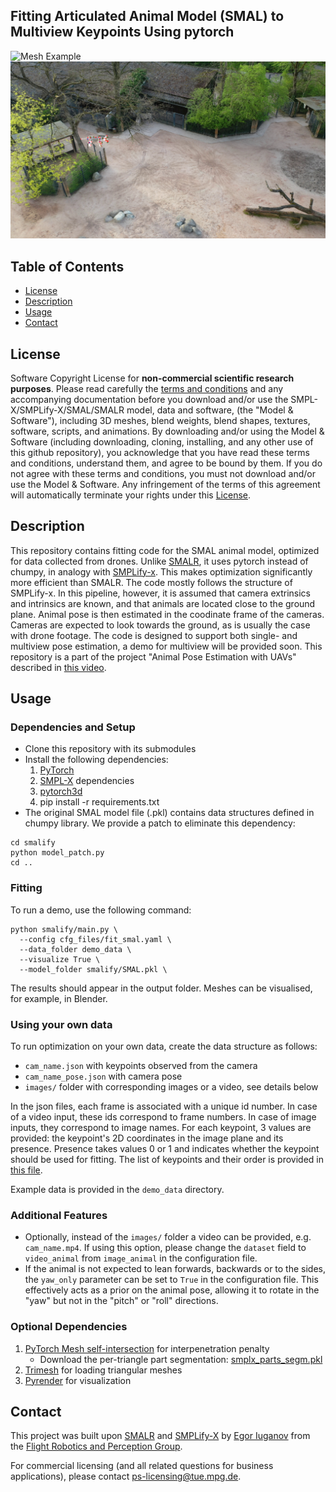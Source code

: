 ## Fitting Articulated Animal Model (SMAL) to Multiview Keypoints Using pytorch

![Mesh Example](./images/zebra_demo.gif)
![SMAL Example](./images/teaser_fig.png)

## Table of Contents
  * [License](#license)
  * [Description](#description)
  * [Usage](#usage)
  * [Contact](#contact)


## License

Software Copyright License for **non-commercial scientific research purposes**.
Please read carefully the [terms and conditions](https://github.com/vchoutas/smplx/blob/master/LICENSE) and any accompanying documentation before you download and/or use the SMPL-X/SMPLify-X/SMAL/SMALR model, data and software, (the "Model & Software"), including 3D meshes, blend weights, blend shapes, textures, software, scripts, and animations. By downloading and/or using the Model & Software (including downloading, cloning, installing, and any other use of this github repository), you acknowledge that you have read these terms and conditions, understand them, and agree to be bound by them. If you do not agree with these terms and conditions, you must not download and/or use the Model & Software. Any infringement of the terms of this agreement will automatically terminate your rights under this [License](./LICENSE).

## Description

This repository contains fitting code for the SMAL animal model, optimized for data collected from drones. Unlike [SMALR](https://github.com/silviazuffi/smalr_online), it uses pytorch instead of chumpy, in analogy with [SMPLify-x](https://github.com/vchoutas/smplify-x). This makes optimization significantly more efficient than SMALR. The code mostly follows the structure of SMPLify-x. In this pipeline, however, it is assumed that camera extrinsics and intrinsics are known, and that animals are located close to the ground plane. Animal pose is then estimated in the coodinate frame of the cameras. Cameras are expected to look towards the ground, as is usually the case with drone footage. The code is designed to support both single- and multiview pose estimation, a demo for multiview will be provided soon. This repository is a part of the project "Animal Pose Estimation with UAVs" described in [this video](https://www.youtube.com/watch?v=EiarAs1s7wg&ab_channel=AamirAhmad).

## Usage

### Dependencies and Setup

 - Clone this repository with its submodules
 - Install the following dependencies:
    1. [PyTorch](https://pytorch.org/)
    2. [SMPL-X](https://github.com/vchoutas/smplx) dependencies
    3. [pytorch3d](https://pytorch3d.org/)
    4. pip install -r requirements.txt
 - The original SMAL model file (.pkl) contains data structures defined in chumpy library. We provide a patch to eliminate this dependency: 
```Shell
cd smalify
python model_patch.py
cd ..
```

### Fitting 

To run a demo, use the following command:
```Shell
python smalify/main.py \
  --config cfg_files/fit_smal.yaml \
  --data_folder demo_data \
  --visualize True \
  --model_folder smalify/SMAL.pkl \
```
The results should appear in the output folder. Meshes can be visualised, for example, in Blender.


### Using your own data
To run optimization on your own data, create the data structure as follows: 
 - `cam_name.json` with keypoints observed from the camera
 - `cam_name_pose.json` with camera pose
 - `images/` folder with corresponding images or a video, see details below
 
 In the json files, each frame is associated with a unique id number. In case of a video input, these ids correspond to frame numbers. In case of image inputs, they correspond to image names. For each keypoint, 3 values are provided: the keypoint's 2D coordinates in the image plane and its presence. Presence takes values 0 or 1 and indicates whether the keypoint should be used for fitting. The list of keypoints and their order is provided in [this file](./smalify/landmark_names.txt).

Example data is provided in the `demo_data` directory.

### Additional Features

 - Optionally, instead of the `images/` folder a video can be provided, e.g. `cam_name.mp4`. If using this option, please change the `dataset` field to `video_animal` from `image_animal` in the configuration file.
 - If the animal is not expected to lean forwards, backwards or to the sides, the `yaw_only` parameter can be set to `True` in the configuration file. This effectively acts as a prior on the animal pose, allowing it to rotate in the "yaw" but not in the "pitch" or "roll" directions.


### Optional Dependencies

1. [PyTorch Mesh self-intersection](https://github.com/vchoutas/torch-mesh-isect) for interpenetration penalty 
   * Download the per-triangle part segmentation: [smplx_parts_segm.pkl](https://owncloud.tuebingen.mpg.de/index.php/s/MWnr8Kso4K8T8at)
2. [Trimesh](https://trimsh.org/) for loading triangular meshes
3. [Pyrender](https://pyrender.readthedocs.io/) for visualization

## Contact
This project was built upon [SMALR](https://github.com/silviazuffi/smalr_online) and [SMPLify-X](https://github.com/vchoutas/smplify-x) by [Egor Iuganov](mailto:egor.iuganov@ifr.uni-stuttgart.de) from the [Flight Robotics and Perception Group](https://www.aamirahmad.de/).

For commercial licensing (and all related questions for business applications), please contact [ps-licensing@tue.mpg.de](mailto:ps-licensing@tue.mpg.de).
